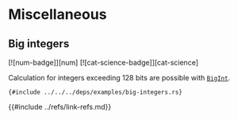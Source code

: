 # Miscellaneous

## Big integers

[![num-badge]][num] [![cat-science-badge]][cat-science]

Calculation for integers exceeding 128 bits are possible with [`BigInt`].

```rust,editable
{#include ../../../deps/examples/big-integers.rs}
```

[`BigInt`]: https://docs.rs/num/0.2.0/num/struct.BigInt.html
{{#include ../refs/link-refs.md}}
